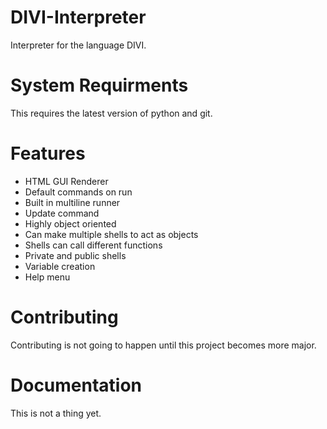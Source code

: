 # DIVI-Interpreter
Interpreter for the language DIVI.

# System Requirments
This requires the latest version of python and git.

# Features
- HTML GUI Renderer
- Default commands on run
- Built in multiline runner
- Update command
- Highly object oriented
- Can make multiple shells to act as objects
- Shells can call different functions
- Private and public shells
- Variable creation
- Help menu

# Contributing
Contributing is not going to happen until this project becomes more major.

# Documentation
This is not a thing yet.
